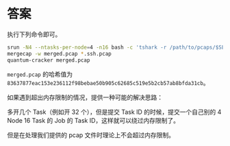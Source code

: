 # 答案

执行下列命令即可。

```bash
srun -N4 --ntasks-per-node=4 -n16 bash -c 'tshark -r /path/to/pcaps/$SLURM_PROCID.pcap -Y "ssh" -w output/$SLURM_PROCID.ssh.pcap'
mergecap -w merged.pcap *.ssh.pcap
quantum-cracker merged.pcap
```

`merged.pcap` 的哈希值为 `83637877eac153e236112f98bebae50b905c62685c519e5b2cb57ab8bfda31cb`。

如果遇到超出内存限制的情况，提供一种可能的解决思路：

多开几个 Task（例如开 32 个），但是提交 Task ID 的时候，提交一个自己别的 4 Node 16 Task 的 Job 的 Task ID，这样就可以绕过内存限制了。

但是在处理我们提供的 pcap 文件时理论上不会超过内存限制。

